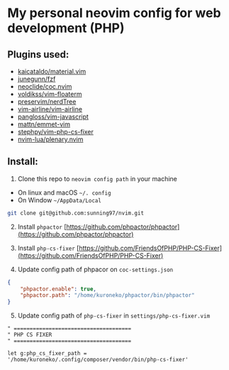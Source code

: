 # My personal neovim config for web development (PHP)

## Plugins used:
- [kaicataldo/material.vim](https://github.com/kaicataldo/material.vim)
- [junegunn/fzf](https://github.com/junegunn/fzf)
- [neoclide/coc.nvim](https://github.com/neoclide/coc.nvim)
- [voldikss/vim-floaterm](https://github.com/voldikss/vim-floaterm)
- [preservim/nerdTree](https://github.com/preservim/nerdtree)
- [vim-airline/vim-airline](https://github.com/vim-airline/vim-airline)
- [pangloss/vim-javascript](https://github.com/pangloss/vim-javascript)
- [mattn/emmet-vim](https://github.com/mattn/emmet-vim)
- [stephpy/vim-php-cs-fixer](https://github.com/stephpy/vim-php-cs-fixer)
- [nvim-lua/plenary.nvim](https://github.com/nvim-lua/plenary.nvim)

## Install:

1. Clone this repo to <code>neovim config path</code> in your machine
- On linux and macOS <code>~/. config</code>
- On Window <code>~/AppData/Local</code>

``` bash
git clone git@github.com:sunning97/nvim.git
```

2. Install <code>phpactor</code> [https://github.com/phpactor/phpactor](https://github.com/phpactor/phpactor)

3. Install <code>php-cs-fixer</code> [https://github.com/FriendsOfPHP/PHP-CS-Fixer](https://github.com/FriendsOfPHP/PHP-CS-Fixer)

4. Update config path of phpacor on <code>coc-settings.json</code>

```json
{
    "phpactor.enable": true,
    "phpactor.path": "/home/kuroneko/phpactor/bin/phpactor"
}

```

5. Update config path of <code>php-cs-fixer</code> in <code>settings/php-cs-fixer.vim</code>

```vim
" =====================================
" PHP CS FIXER
" =====================================

let g:php_cs_fixer_path = '/home/kuroneko/.config/composer/vendor/bin/php-cs-fixer'
```
